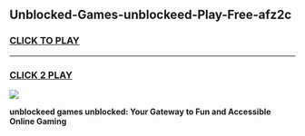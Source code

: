 
## Unblocked-Games-unblockeed-Play-Free-afz2c
<h3>
<a href="https://premium76.site?title=unblockeed&ref=21A">CLICK TO PLAY</a></h3>
<hr>

<h3>
<a href="https://premium76.site?title=unblockeed&ref=21A">CLICK 2 PLAY</a>
  
</h3>

<a href="https://premium76.site?title=unblockeed&ref=21A"><img src="https://clearcache.store/games.png"></a>


**unblockeed games unblocked: Your Gateway to Fun and Accessible Online Gaming**
